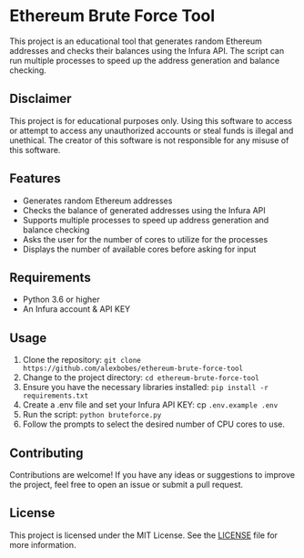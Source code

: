 # Ethereum Brute Force Tool

This project is an educational tool that generates random Ethereum addresses and checks their balances using the Infura API. The script can run multiple processes to speed up the address generation and balance checking.

## Disclaimer

This project is for educational purposes only. Using this software to access or attempt to access any unauthorized accounts or steal funds is illegal and unethical. The creator of this software is not responsible for any misuse of this software.

## Features

- Generates random Ethereum addresses
- Checks the balance of generated addresses using the Infura API
- Supports multiple processes to speed up address generation and balance checking
- Asks the user for the number of cores to utilize for the processes
- Displays the number of available cores before asking for input

## Requirements

- Python 3.6 or higher
- An Infura account & API KEY

## Usage

1. Clone the repository: `git clone https://github.com/alexbobes/ethereum-brute-force-tool`
2. Change to the project directory: `cd ethereum-brute-force-tool`
3. Ensure you have the necessary libraries installed: `pip install -r requirements.txt`
4. Create a .env file and set your Infura API KEY: cp `.env.example .env`
5. Run the script: `python bruteforce.py`
6. Follow the prompts to select the desired number of CPU cores to use.

## Contributing

Contributions are welcome! If you have any ideas or suggestions to improve the project, feel free to open an issue or submit a pull request.

## License

This project is licensed under the MIT License. See the [LICENSE](LICENSE) file for more information.
